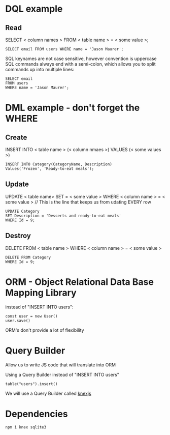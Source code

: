 # DQL example

## Read

SELECT < column names > FROM < table name > = < some value >;

    SELECT email FROM users WHERE name = 'Jason Maurer';

SQL keynames are not case sensitive, however convention is uppercase
SQL commands always end with a semi-colon, which allows you to split commands up into multiple lines:

    SELECT email
    FROM users
    WHERE name = 'Jason Maurer';

# DML example - don't forget the WHERE

## Create

INSERT INTO < table name > (< column nmaes >)
VALUES (< some values >)

    INSERT INTO Category(CategoryName, Description)
    Values('Frozen', 'Ready-to-eat meals');

## Update

UPDATE < table name>
SET <column name> = < some value >
WHERE < column name > = < some value > // This is the line that keeps us from udating EVERY row

    UPDATE Category
    SET Description = 'Desserts and ready-to-eat meals'
    WHERE Id = 9;

## Destroy

DELETE FROM < table name >
WHERE < column name > = < some value >

    DELETE FROM Category
    WHERE Id = 9;

# ORM - Object Relational Data Base Mapping Library

instead of "INSERT INTO users":

    const user = new User()
    user.save()

ORM's don't provide a lot of flexibility

# Query Builder

Allow us to write JS code that will translate into ORM

Using a Query Builder instead of "INSERT INTO users"

    table("users").insert()

We will use a Query Builder called [knexjs]("http://knexjs.org/#Builder-del%20/%20delete")

# Dependencies

    npm i knex sqlite3
